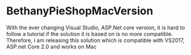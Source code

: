 # BethanyPieShopMacVersion
With the ever changing Visual Studio, ASP.Net core version, it is hard to follow a tutorial if the solution it is based on is no more compatible.
Therefore, i am releasing this solution which is compatible with VS2017, ASP.net Core 2.0 and works on Mac
